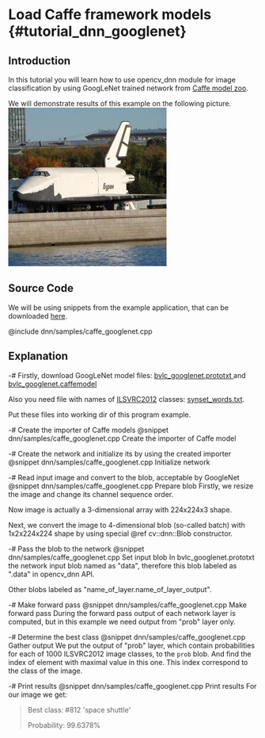Load Caffe framework models  {#tutorial_dnn_googlenet}
===========================

Introduction
------------

In this tutorial you will learn how to use opencv_dnn module for image classification by using
GoogLeNet trained network from [Caffe model zoo](http://caffe.berkeleyvision.org/model_zoo.html).

We will demonstrate results of this example on the following picture.
![Buran space shuttle](images/space_shuttle.jpg)

Source Code
-----------

We will be using snippets from the example application, that can be downloaded [here](https://github.com/ludv1x/opencv_contrib/blob/master/modules/dnn/samples/caffe_googlenet.cpp).

@include dnn/samples/caffe_googlenet.cpp

Explanation
-----------

-# Firstly, download GoogLeNet model files:
   [bvlc_googlenet.prototxt  ](https://raw.githubusercontent.com/ludv1x/opencv_contrib/master/modules/dnn/samples/bvlc_googlenet.prototxt) and
   [bvlc_googlenet.caffemodel](http://dl.caffe.berkeleyvision.org/bvlc_googlenet.caffemodel)

   Also you need file with names of [ILSVRC2012](http://image-net.org/challenges/LSVRC/2012/browse-synsets) classes:
   [synset_words.txt](https://raw.githubusercontent.com/ludv1x/opencv_contrib/master/modules/dnn/samples/synset_words.txt).

   Put these files into working dir of this program example.

-# Create the importer of Caffe models
   @snippet dnn/samples/caffe_googlenet.cpp Create the importer of Caffe model

-# Create the network and initialize its by using the created importer
   @snippet dnn/samples/caffe_googlenet.cpp Initialize network

-# Read input image and convert to the blob, acceptable by GoogleNet
   @snippet dnn/samples/caffe_googlenet.cpp Prepare blob
   Firstly, we resize the image and change its channel sequence order.

   Now image is actually a 3-dimensional array with 224x224x3 shape.

   Next, we convert the image to 4-dimensional blob (so-called batch) with 1x2x224x224 shape by using special @ref cv::dnn::Blob constructor.

-# Pass the blob to the network
   @snippet dnn/samples/caffe_googlenet.cpp Set input blob
   In bvlc_googlenet.prototxt the network input blob named as "data", therefore this blob labeled as ".data" in opencv_dnn API.

   Other blobs labeled as "name_of_layer.name_of_layer_output".

-# Make forward pass
   @snippet dnn/samples/caffe_googlenet.cpp Make forward pass
   During the forward pass output of each network layer is computed, but in this example we need output from "prob" layer only.

-# Determine the best class
   @snippet dnn/samples/caffe_googlenet.cpp Gather output
   We put the output of "prob" layer, which contain probabilities for each of 1000 ILSVRC2012 image classes, to the `prob` blob.
   And find the index of element with maximal value in this one. This index correspond to the class of the image.

-# Print results
   @snippet dnn/samples/caffe_googlenet.cpp Print results
   For our image we get:
> Best class: #812 'space shuttle'
>
> Probability: 99.6378%